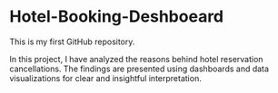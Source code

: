 # Hotel-Booking-Deshboeard
This is my first GitHub repository.

In this project, I have analyzed the reasons behind hotel reservation cancellations. 
The findings are presented using dashboards and data visualizations for clear and insightful interpretation.
